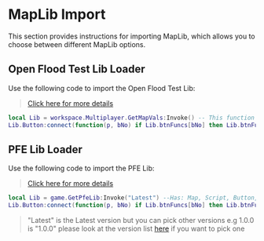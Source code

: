 # MapLib Import

This section provides instructions for importing MapLib, which allows you to choose between different MapLib options.

## Open Flood Test Lib Loader

Use the following code to import the Open Flood Test Lib:

> [Click here for more details](/openfloodtest/OpenFloodTest)

```lua
local Lib = workspace.Multiplayer.GetMapVals:Invoke() -- This function returns Map, Script, Button, and btnFuncs
Lib.Button:connect(function(p, bNo) if Lib.btnFuncs[bNo] then Lib.btnFuncs[bNo](bNo, p) end end)
```
## PFE Lib Loader
Use the following code to import the PFE Lib:
> [Click here for more details](Pfe/Main)
```lua
local Lib = game.GetPfeLib:Invoke("Latest") --Has: Map, Script, Button, btnFuncs
Lib.Button:connect(function(p, bNo) if Lib.btnFuncs[bNo] then Lib.btnFuncs[bNo](bNo, p) end end)
```
> "Latest" is the Latest version but you can pick other versions
> e.g 1.0.0 is "1.0.0"
> please look at the version list [here](Pfe/Versions.md) if you want to pick one